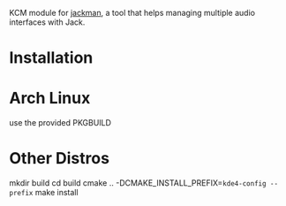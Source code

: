 KCM module for [jackman](https://github.com/progwolff/jackman), a tool that helps managing multiple audio interfaces with Jack.

# Installation

# Arch Linux

use the provided PKGBUILD

# Other Distros

mkdir build
cd build
cmake .. -DCMAKE_INSTALL_PREFIX=`kde4-config --prefix`
make install
